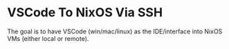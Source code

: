 # VSCode To NixOS Via SSH


The goal is to have VSCode (win/mac/linux) as the IDE/interface into NixOS VMs (either local or remote).